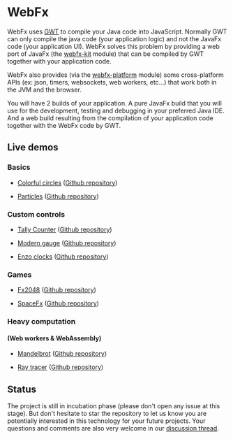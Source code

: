 # WebFx

WebFx uses [GWT][gwt-website] to compile your Java code into JavaScript.
Normally GWT can only compile the java code (your application logic) and not the JavaFx code (your application UI).
WebFx solves this problem by providing a web port of JavaFx (the [webfx-kit][webfx-kit-link] module)
that can be compiled by GWT together with your application code.

WebFx also provides (via the [webfx-platform][webfx-platform-link] module) some cross-platform APIs (ex: json, timers, websockets, web workers, etc...) 
that work both in the JVM and the browser.

You will have 2 builds of your application.
A pure JavaFx build that you will use for the development, testing and debugging in your preferred Java IDE.
And a web build resulting from the compilation of your application code together with the WebFx code by GWT.

## Live demos

### Basics

* [Colorful circles][webfx-colorfulcircles-demo-link] ([Github repository][webfx-colorfulcircles-repo-link])

* [Particles][webfx-particles-demo-link] ([Github repository][webfx-particles-repo-link])

### Custom controls

* [Tally Counter][webfx-tallycounter-demo-link] ([Github repository][webfx-tallycounter-repo-link])

* [Modern gauge][webfx-moderngauge-demo-link] ([Github repository][webfx-moderngauge-repo-link])

* [Enzo clocks][webfx-enzoclocks-demo-link] ([Github repository][webfx-enzoclocks-repo-link])

### Games

* [Fx2048][webfx-fx2048-demo-link] ([Github repository][webfx-fx2048-repo-link])

* [SpaceFx][webfx-spacefx-demo-link] ([Github repository][webfx-spacefx-repo-link])

### Heavy computation
#### (Web workers & WebAssembly)

* [Mandelbrot][webfx-mandelbrot-demo-link] ([Github repository][webfx-mandelbrot-repo-link])
  
* [Ray tracer][webfx-raytracer-demo-link] ([Github repository][webfx-raytracer-repo-link])

## Status

The project is still in incubation phase (please don't open any issue at this stage).
But don't hesitate to star the repository to let us know you are potentially interested in this technology for your future projects.
Your questions and comments are also very welcome in our [discussion thread][webfx-discussion-link].

[gwt-website]: http://www.gwtproject.org/
[teavm-website]: http://teavm.org/
[webfx-kit-link]: https://github.com/webfx-project/webfx/blob/master/webfx-kit
[webfx-platform-link]: https://github.com/webfx-project/webfx/blob/master/webfx-platform
[webfx-colorfulcircles-demo-link]: https://colorfulcircles.webfx.dev
[webfx-colorfulcircles-repo-link]: https://github.com/webfx-project/webfx-demo-colorfulcircles
[webfx-particles-demo-link]: https://particles.webfx.dev
[webfx-particles-repo-link]: https://github.com/webfx-project/webfx-demo-particles
[webfx-tallycounter-demo-link]: https://tallycounter.webfx.dev
[webfx-tallycounter-repo-link]: https://github.com/webfx-project/webfx-demo-tallycounter
[webfx-moderngauge-demo-link]: https://moderngauge.webfx.dev
[webfx-moderngauge-repo-link]: https://github.com/webfx-project/webfx-demo-moderngauge
[webfx-enzoclocks-demo-link]: https://enzoclocks.webfx.dev
[webfx-enzoclocks-repo-link]: https://github.com/webfx-project/webfx-demo-enzoclocks
[webfx-fx2048-demo-link]: https://fx2048.webfx.dev
[webfx-fx2048-repo-link]: https://github.com/webfx-project/webfx-demo-fx2048
[webfx-spacefx-demo-link]: https://spacefx.webfx.dev
[webfx-spacefx-repo-link]: https://github.com/webfx-project/webfx-demo-spacefx
[webfx-mandelbrot-demo-link]: https://mandelbrot.webfx.dev
[webfx-mandelbrot-repo-link]: https://github.com/webfx-project/webfx-demo-mandelbrot
[webfx-raytracer-demo-link]: https://raytracer.webfx.dev
[webfx-raytracer-repo-link]: https://github.com/webfx-project/webfx-demo-raytracer
[webfx-discussion-link]: https://github.com/webfx-project/webfx/discussions/4
